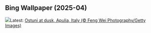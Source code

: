 ## Bing Wallpaper (2025-04)
![](https://www.bing.com/th?id=OHR.ItalyOstuni_EN-US2964422003_UHD.jpg&w=1000)Latest: [Ostuni at dusk, Apulia, Italy (© Feng Wei Photography/Getty Images)](https://www.bing.com/th?id=OHR.ItalyOstuni_EN-US2964422003_UHD.jpg)